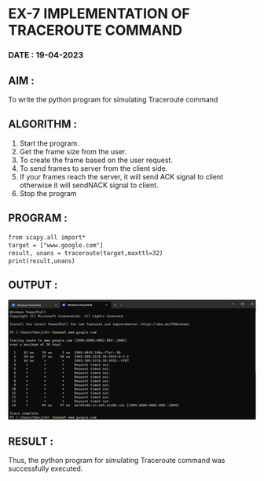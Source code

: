 # EX-7 IMPLEMENTATION OF TRACEROUTE COMMAND

### DATE : 19-04-2023

## AIM :
To write the python program for simulating Traceroute command
## ALGORITHM :
1. Start the program.
2. Get the frame size from the user.
3. To create the frame based on the user request.
4. To send frames to server from the client side.
5. If your frames reach the server, it will send ACK signal to client otherwise it will sendNACK signal to client.
6. Stop the program


## PROGRAM :
```
from scapy.all import*
target = ["www.google.com"]
result, unans = traceroute(target,maxttl=32)
print(result,unans)
```

## OUTPUT :
![](1.png)

## RESULT :
Thus, the python program for simulating Traceroute command was successfully executed.
